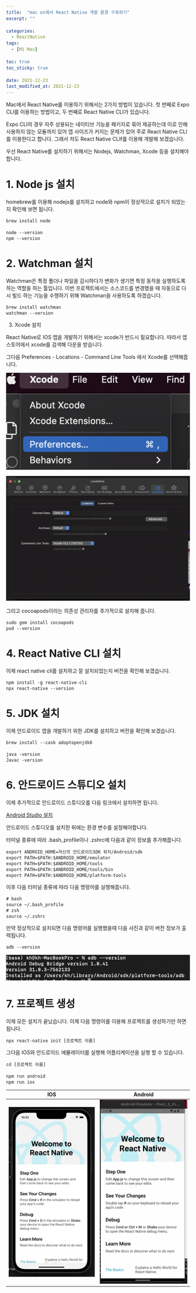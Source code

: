 ```yaml
---
title:  "mac os에서 React Native 개발 환경 구축하기" 
excerpt: ""

categories:
  - ReactNative
tags:
  - [M1 Mac]

toc: true
toc_sticky: true
 
date: 2021-12-23
last_modified_at: 2021-12-23
---
```


Mac에서 React Native를 이용하기 위해서는 2가지 방법이 있습니다. 첫 번째로 Expo CLI를 이용하는 방법이고, 두 번째로 React Native CLI가 있습니다.


Expo CLI의 경우 자주 상용되는 네이티브 기능을 패키지로 묶어 제공하는데 이로 인해 사용하지 않는 모듈까지 있어 앱 사이즈가 커지는 문제가 있어 주로  React Native CLI를 이용한다고 합니다. 그래서 저도  React Native CLIf를 이용해 개발해 보겠습니다.


우선 React Native를 설치하기 위해서는 Nodejs, Watchman, Xcode 등을 설치해야 합니다.

# 1. Node js 설치

homebrew를 이용해 nodejs를 설치하고 node와 npm이 정상적으로 설치가 되었는지 확인해 보면 됩니다.

```text
brew install node

node --version
npm --version
```

# 2. Watchman 설치

Watchman은 특정 폴더나 파일을 감시하다가 변화가 생기면 특정 동작을 실행하도록 하는 역할을 하는 툴입니다. 이번 프로젝트에서는 소스코드를 변경했을 때 자동으로 다시 빌드 하는 기능을 수행하기 위해 Watchman을 사용하도록 하겠습니다.

```text
brew install watchman
watchman --version
```

3. Xcode 설치

React Native로 IOS 앱을 개발하기 위해서는 xcode가 반드시 필요합니다. 따라서 앱스토어에서 xcode를 검색해 다운을 받습니다.

그다음 Preferences - Locations - Command Line Tools 에서 Xcode를 선택해줍니다.

![](../../assets/images/reactnative/MacOS-ReactNativeInstall/스크린샷_2021-12-23_오후_10.10.07.png)

![](../../assets/images/reactnative/MacOS-ReactNativeInstall/스크린샷_2021-12-23_오후_10.10.34.png)

그리고 cocoapods이라는 의존성 관리자를 추가적으로 설치해 줍니다.

```text
sudo gem install cocoapods
pod --version
```

# 4. React Native CLI 설치

이제 react native cli를 설치하고 잘 설치되었는지 버전을 확인해 보겠습니다.

```text
npm install -g react-native-cli
npx react-native --version
```

# 5. JDK 설치

이제 안드로이드 앱을 개발하기 위한 JDK를 설치하고 버전을 확인해 보겠습니다.

```text
brew install --cask adoptopenjdk8

java -version
Javac -version
```

# 6. 안드로이드 스튜디오 설치

이제 추가적으로 안드로이드 스튜디오를 다음 링크에서 설치하면 됩니다.

[Android Studio 설치](https://developer.android.com/studio)

안드로이드 스튜디오를 설치한 뒤에는 환경 변수를 설정해야합니다.

터미널 종류에 따라 .bash_profile이나 .zshrc에 다음과 같이 정보를 추가해줍니다.

```text
export ANDROID_HOME=자신의 안드로이드SDK 위치/Android/sdk
export PATH=$PATH:$ANDROID_HOME/emulator
export PATH=$PATH:$ANDROID_HOME/tools
export PATH=$PATH:$ANDROID_HOME/tools/bin
export PATH=$PATH:$ANDROID_HOME/platform-tools
```

이후 다음 터미널 종류에 따라 다음 명령어를 실행해줍니다.

```text
# bash
source ~/.bash_profile
# zsh
source ~/.zshrc
```

만약 정상적으로 설치되면 다음 명령어를 실행했을때 다음 사진과 같이 버전 정보가 출력됩니다.

```text
adb --version
```

![](../../assets/images/reactnative/MacOS-ReactNativeInstall/스크린샷_2021-12-23_오후_9.59.00.png)

# 7. 프로젝트 생성

이제 모든 설치가 끝났습니다. 이제 다음 명령어를 이용해 프로젝트를 생성하기만 하면 됩니다.

```text
npx react-native init [프로젝트 이름]
```

그다음 IOS와 안드로이드 에뮬레이터를 실행해 어플리케이션을 실행 할 수 있습니다.

```text
cd [프로젝트 이름]

npm run android
npm run ios
```

|                                               IOS                                                | Android |
|:------------------------------------------------------------------------------------------------:| :---: |
| <img src="../../assets/images/reactnative/MacOS-ReactNativeInstall/스크린샷_2021-12-23_오후_10.22.51.png" alt=""/> | <img src="../../assets/images/reactnative/MacOS-ReactNativeInstall/스크린샷_2021-12-23_오후_10.45.25.png" alt="" /> |
